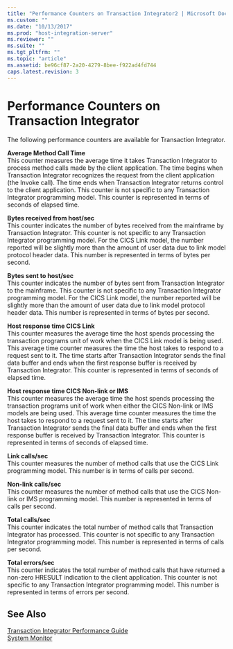 ```yaml
---
title: "Performance Counters on Transaction Integrator2 | Microsoft Docs"
ms.custom: ""
ms.date: "10/13/2017"
ms.prod: "host-integration-server"
ms.reviewer: ""
ms.suite: ""
ms.tgt_pltfrm: ""
ms.topic: "article"
ms.assetid: be96cf87-2a20-4279-8bee-f922ad4fd744
caps.latest.revision: 3
---
```

# Performance Counters on Transaction Integrator
The following performance counters are available for Transaction Integrator.  
  
 **Average Method Call Time**  
 This counter measures the average time it takes Transaction Integrator to process method calls made by the client application. The time begins when Transaction Integrator recognizes the request from the client application (the Invoke call). The time ends when Transaction Integrator returns control to the client application. This counter is not specific to any Transaction Integrator programming model. This counter is represented in terms of seconds of elapsed time.  
  
 **Bytes received from host/sec**  
 This counter indicates the number of bytes received from the mainframe by Transaction Integrator. This counter is not specific to any Transaction Integrator programming model. For the CICS Link model, the number reported will be slightly more than the amount of user data due to link model protocol header data. This number is represented in terms of bytes per second.  
  
 **Bytes sent to host/sec**  
 This counter indicates the number of bytes sent from Transaction Integrator to the mainframe. This counter is not specific to any Transaction Integrator programming model. For the CICS Link model, the number reported will be slightly more than the amount of user data due to link model protocol header data. This number is represented in terms of bytes per second.  
  
 **Host response time CICS Link**  
 This counter measures the average time the host spends processing the transaction programs unit of work when the CICS Link model is being used. This average time counter measures the time the host takes to respond to a request sent to it. The time starts after Transaction Integrator sends the final data buffer and ends when the first response buffer is received by Transaction Integrator. This counter is represented in terms of seconds of elapsed time.  
  
 **Host response time CICS Non-link or IMS**  
 This counter measures the average time the host spends processing the transaction programs unit of work when either the CICS Non-link or IMS models are being used. This average time counter measures the time the host takes to respond to a request sent to it. The time starts after Transaction Integrator sends the final data buffer and ends when the first response buffer is received by Transaction Integrator. This counter is represented in terms of seconds of elapsed time.  
  
 **Link calls/sec**  
 This counter measures the number of method calls that use the CICS Link programming model. This number is in terms of calls per second.  
  
 **Non-link calls/sec**  
 This counter measures the number of method calls that use the CICS Non-link or IMS programming model. This number is represented in terms of calls per second.  
  
 **Total calls/sec**  
 This counter indicates the total number of method calls that Transaction Integrator has processed. This counter is not specific to any Transaction Integrator programming model. This number is represented in terms of calls per second.  
  
 **Total errors/sec**  
 This counter indicates the total number of method calls that have returned a non-zero HRESULT indication to the client application. This counter is not specific to any Transaction Integrator programming model. This number is represented in terms of errors per second.  
  
## See Also  
 [Transaction Integrator Performance Guide](../Topic/Transaction%20Integrator%20Performance%20Guide2.md)   
 [System Monitor](../core/system-monitor.md)